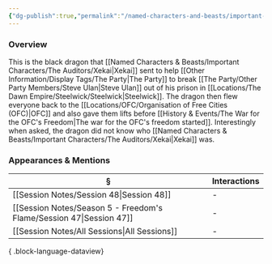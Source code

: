 ```yaml
---
{"dg-publish":true,"permalink":"/named-characters-and-beasts/important-characters/the-auditors/kazzin/","tags":["NPC","Important"],"updated":"2025-08-19T18:10:29.697+01:00"}
---
```



### Overview
This is the black dragon that [[Named Characters & Beasts/Important Characters/The Auditors/Xekai\|Xekai]] sent to help [[Other Information/Display Tags/The Party\|The Party]] to break [[The Party/Other Party Members/Steve Ulan\|Steve Ulan]] out of his prison in [[Locations/The Dawn Empire/Steelwick/Steelwick\|Steelwick]]. The dragon then flew everyone back to the [[Locations/OFC/Organisation of Free Cities (OFC)\|OFC]] and also gave them lifts before [[History & Events/The War for the OFC's Freedom\|The war for the OFC's freedom started]]. Interestingly when asked, the dragon did not know who [[Named Characters & Beasts/Important Characters/The Auditors/Xekai\|Xekai]] was. 

### Appearances & Mentions
| §                                                                      | Interactions |
| ---------------------------------------------------------------------- | ------------ |
| [[Session Notes/Session 48\|Session 48]]                            | \-           |
| [[Session Notes/Season 5 - Freedom's Flame/Session 47\|Session 47]] | \-           |
| [[Session Notes/All Sessions\|All Sessions]]                        | \-           |

{ .block-language-dataview}